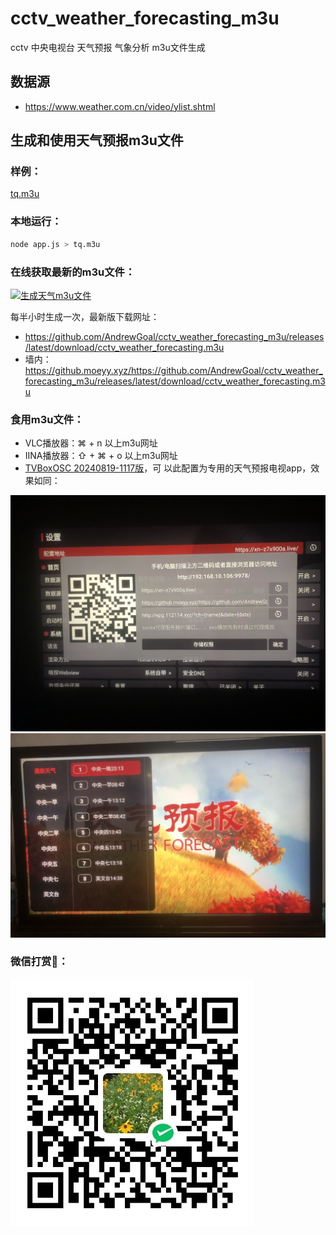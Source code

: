# cctv_weather_forecasting_m3u
cctv 中央电视台 天气预报 气象分析 m3u文件生成

## 数据源
- https://www.weather.com.cn/video/ylist.shtml

## 生成和使用天气预报m3u文件

### 样例：
[tq.m3u](tq.m3u)

### 本地运行：
```bash
node app.js > tq.m3u
```

### 在线获取最新的m3u文件：

[![生成天气m3u文件](https://github.com/AndrewGoal/cctv_weather_forecasting_m3u/actions/workflows/main.yml/badge.svg)](https://github.com/AndrewGoal/cctv_weather_forecasting_m3u/actions/workflows/main.yml)

每半小时生成一次，最新版下载网址：

- https://github.com/AndrewGoal/cctv_weather_forecasting_m3u/releases/latest/download/cctv_weather_forecasting.m3u
- 墙内：https://github.moeyy.xyz/https://github.com/AndrewGoal/cctv_weather_forecasting_m3u/releases/latest/download/cctv_weather_forecasting.m3u

### 食用m3u文件：
- VLC播放器：⌘ + n 以上m3u网址
- IINA播放器：⇧ + ⌘ + o 以上m3u网址
- [TVBoxOSC 20240819-1117版](https://github.com/o0HalfLife0o/TVBoxOSC/releases/tag/20240819-1117)，可 以此配置为专用的天气预报电视app，效果如同：

![设置](tvset.jpeg)
![效果](tv.jpeg)

### 微信打赏🙏：
![微信打赏](wxds.JPG)
